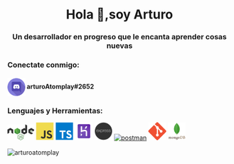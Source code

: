 <!-- ### < Hola Mundo > 👋 -->

<!--
**arturoAtomplay/arturoAtomplay** is a ✨ _special_ ✨ repository because its `README.md` (this file) appears on your GitHub profile.

Here are some ideas to get you started:

- 🔭 I’m currently working on ...
- 🌱 I’m currently learning ...
- 👯 I’m looking to collaborate on ...
- 🤔 I’m looking for help with ...
- 💬 Ask me about ...
- 📫 How to reach me: ...
- 😄 Pronouns: ...
- ⚡ Fun fact: ...
-->

<h1 align="center">Hola 👋,soy Arturo</h1>
<h3 align="center">Un desarrollador en progreso que le encanta aprender cosas nuevas</h3>

<h3 align="left">Conectate conmigo:</h3>
<h4><img align="center" src="/images/discord.png" width="40" height="40" />
arturoAtomplay#2652</h4>

<h3 align="left">Lenguajes y Herramientas:</h3>
<p align="left">
      <a href="https://nodejs.org" target="_blank" rel="noreferrer"
        ><img src="/images/nodejs.png" alt="nodejs" width="60" height="35"
      /></a>
      <a href="https://developer.mozilla.org/en-US/docs/Web/JavaScript" target="_blank" rel="noreferrer"
        ><img
          src="https://raw.githubusercontent.com/devicons/devicon/master/icons/javascript/javascript-original.svg"
          alt="javascript"
          width="40"
          height="40"
      /></a>
      <a href="https://www.typescriptlang.org/" target="_blank" rel="noreferrer"
        ><img
          src="https://raw.githubusercontent.com/devicons/devicon/master/icons/typescript/typescript-original.svg"
          alt="typescript"
          width="40"
          height="40"
      /></a>
      <a href="https://heroku.com" target="_blank" rel="noreferrer"
        ><img src="/images/heroku.jpg" alt="heroku" width="40" height="40"
      /></a>
      <a href="https://expressjs.com" target="_blank" rel="noreferrer"
        ><img src="/images/express.png" alt="express" width="40" height="40"
      /></a>
      <a href="https://postman.com" target="_blank" rel="noreferrer"
        ><img src="https://www.vectorlogo.zone/logos/getpostman/getpostman-icon.svg" alt="postman" width="40" height="40"
      /></a>
      <a href="https://git-scm.com/" target="_blank" rel="noreferrer"
        ><img src="/images/git.png" alt="git" width="40" height="40"
      /></a>
      <a href="https://www.mongodb.com/" target="_blank" rel="noreferrer"
        ><img
          src="https://raw.githubusercontent.com/devicons/devicon/master/icons/mongodb/mongodb-original-wordmark.svg"
          alt="mongodb"
          width="40"
          height="40"
      /></a>
</p>

<img align="center" src="https://github-readme-stats.vercel.app/api?username=arturoatomplay&show_icons=true&locale=en" alt="arturoatomplay"/>
